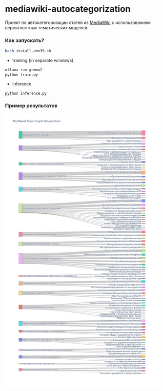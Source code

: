 # mediawiki-autocategorization

Проект по автокатегоризации статей из [MediaWiki](0x1tv.ru) с использованием вероятностных тематических моделей

### Как запускать?

```bash
bash install-env39.sh
```

- training (in separate windows)
```
ollama run gemma2
python train.py
```
- inference
```
python inference.py
```

### Пример результатов
![Двухуровневая тематическая модель](mediawiki-clusterization.png "Двухуровневая тематическая модель")
